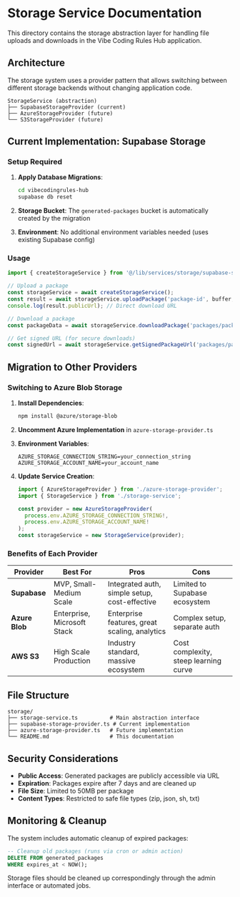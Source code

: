 # Storage Service Documentation

This directory contains the storage abstraction layer for handling file uploads and downloads in the Vibe Coding Rules Hub application.

## Architecture

The storage system uses a provider pattern that allows switching between different storage backends without changing application code.

```
StorageService (abstraction)
├── SupabaseStorageProvider (current)
├── AzureStorageProvider (future)
└── S3StorageProvider (future)
```

## Current Implementation: Supabase Storage

### Setup Required

1. **Apply Database Migrations**:
   ```bash
   cd vibecodingrules-hub
   supabase db reset
   ```

2. **Storage Bucket**: The `generated-packages` bucket is automatically created by the migration

3. **Environment**: No additional environment variables needed (uses existing Supabase config)

### Usage

```typescript
import { createStorageService } from '@/lib/services/storage/supabase-storage-provider';

// Upload a package
const storageService = await createStorageService();
const result = await storageService.uploadPackage('package-id', buffer, 'zip');
console.log(result.publicUrl); // Direct download URL

// Download a package
const packageData = await storageService.downloadPackage('packages/package-id.zip');

// Get signed URL (for secure downloads)
const signedUrl = await storageService.getSignedPackageUrl('packages/package-id.zip', 3600);
```

## Migration to Other Providers

### Switching to Azure Blob Storage

1. **Install Dependencies**:
   ```bash
   npm install @azure/storage-blob
   ```

2. **Uncomment Azure Implementation** in `azure-storage-provider.ts`

3. **Environment Variables**:
   ```env
   AZURE_STORAGE_CONNECTION_STRING=your_connection_string
   AZURE_STORAGE_ACCOUNT_NAME=your_account_name
   ```

4. **Update Service Creation**:
   ```typescript
   import { AzureStorageProvider } from './azure-storage-provider';
   import { StorageService } from './storage-service';
   
   const provider = new AzureStorageProvider(
     process.env.AZURE_STORAGE_CONNECTION_STRING!,
     process.env.AZURE_STORAGE_ACCOUNT_NAME!
   );
   const storageService = new StorageService(provider);
   ```

### Benefits of Each Provider

| Provider | Best For | Pros | Cons |
|----------|----------|------|------|
| **Supabase** | MVP, Small-Medium Scale | Integrated auth, simple setup, cost-effective | Limited to Supabase ecosystem |
| **Azure Blob** | Enterprise, Microsoft Stack | Enterprise features, great scaling, analytics | Complex setup, separate auth |
| **AWS S3** | High Scale Production | Industry standard, massive ecosystem | Cost complexity, steep learning curve |

## File Structure

```
storage/
├── storage-service.ts          # Main abstraction interface
├── supabase-storage-provider.ts # Current implementation
├── azure-storage-provider.ts   # Future implementation
└── README.md                   # This documentation
```

## Security Considerations

- **Public Access**: Generated packages are publicly accessible via URL
- **Expiration**: Packages expire after 7 days and are cleaned up
- **File Size**: Limited to 50MB per package
- **Content Types**: Restricted to safe file types (zip, json, sh, txt)

## Monitoring & Cleanup

The system includes automatic cleanup of expired packages:

```sql
-- Cleanup old packages (runs via cron or admin action)
DELETE FROM generated_packages 
WHERE expires_at < NOW();
```

Storage files should be cleaned up correspondingly through the admin interface or automated jobs. 